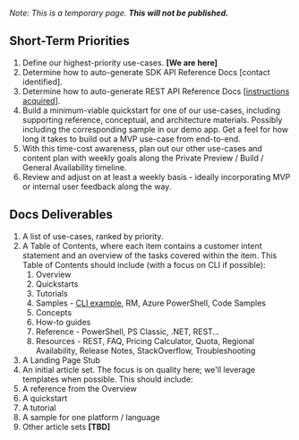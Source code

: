 *Note: This is a temporary page.  **This will not be published.***


## Short-Term Priorities

1. Define our highest-priority use-cases. **[We are here]**
2. Determine how to auto-generate SDK API Reference Docs [contact identified].
3. Determine how to auto-generate REST API Reference Docs [[instructions acquired](https://github.com/Azure/adx-documentation-pr/wiki)].
4. Build a minimum-viable quickstart for one of our use-cases, including supporting reference, conceptual, and architecture materials.  Possibly including the corresponding sample in our demo app.  Get a feel for how long it takes to build out a MVP use-case from end-to-end.
5. With this time-cost awareness, plan out our other use-cases and content plan with weekly goals along the Private Preview / Build / General Availability timeline.
6. Review and adjust on at least a weekly basis - ideally incorporating MVP or internal user feedback along the way.


## Docs Deliverables

1. A list of use-cases, ranked by priority.
2. A Table of Contents, where each item contains a customer intent statement and an overview of the tasks covered within the item.  This Table of Contents should include (with a focus on CLI if possible):
   1. Overview
   2. Quickstarts
   3. Tutorials
   4. Samples - [CLI example](https://docs.microsoft.com/en-us/azure/app-service/samples-cli), RM, Azure PowerShell, Code Samples
   5. Concepts
   6. How-to guides
   7. Reference - PowerShell, PS Classic, .NET, REST... 
   8. Resources - REST, FAQ, Pricing Calculator, Quota, Regional Availability, Release Notes, StackOverflow, Troubleshooting
3. A Landing Page Stub
4. An initial article set.  The focus is on quality here; we'll leverage templates when possible.  This should include:
  1. A reference from the Overview
  2. A quickstart
  3. A tutorial
  4. A sample for one platform / language  
5. Other article sets **[TBD]**





